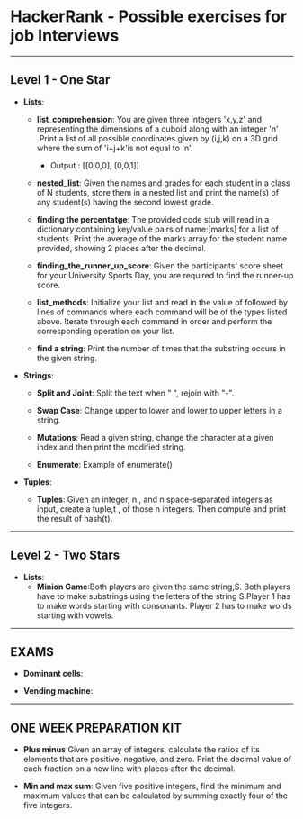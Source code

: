 # HackerRank - Possible exercises for job Interviews
----
## Level 1 - One Star

- __Lists__:
    - __list_comprehension__: You are given three integers 'x,y,z' and representing the dimensions of a cuboid along with an integer 'n' .Print a list of all possible coordinates given by (i,j,k) on a 3D grid where the sum of 'i+j+k'is not equal to 'n'.
        - Output : [[0,0,0], [0,0,1]]

    - __nested_list__: Given the names and grades for each student in a class of N students, store them in a nested list and print the name(s) of any student(s) having the second lowest grade.

    - __finding the percentatge__: The provided code stub will read in a dictionary containing key/value pairs of name:[marks] for a list of students. Print the average of the marks array for the student name provided, showing 2 places after the decimal.

    - __finding_the_runner_up_score__: Given the participants' score sheet for your University Sports Day, you are required to find the runner-up score.

    - __list_methods__: Initialize your list and read in the value of followed by lines of commands where each command will be of the types listed above. Iterate through each command in order and perform the corresponding operation on your list.

    - __find a string__: Print the number of times that the substring occurs in the given string.

- __Strings__:

    - __Split and Joint__: Split the text when " ", rejoin with "-".

    - __Swap Case__: Change upper to lower and lower to upper letters in a string.

    - __Mutations__: Read a given string, change the character at a given index and then print the modified string.

    - __Enumerate__: Example of enumerate()

- __Tuples__:

    - __Tuples__: Given an integer, n , and n space-separated integers as input, create a tuple,t , of those n integers. Then compute and print the result of hash(t).
---
## Level 2 - Two Stars

- __Lists__:
    - __Minion Game__:Both players are given the same string,S. Both players have to make substrings using the letters of the string S.Player 1 has to make words starting with consonants. Player 2 has to make words starting with vowels.
---
## EXAMS

- __Dominant cells__:

- __Vending machine__:

---
## ONE WEEK PREPARATION KIT

- __Plus minus__:Given an array of integers, calculate the ratios of its elements that are positive, negative, and zero. Print the decimal value of each fraction on a new line with places after the decimal.

- __Min and max sum__: Given five positive integers, find the minimum and maximum values that can be calculated by summing exactly four of the five integers. 
